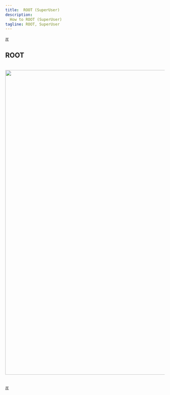 ```yaml
---
title:  ROOT (SuperUser)
description:
  How to ROOT (SuperUser)
tagline: ROOT, SuperUser
---
```


[&#x213C;](#idxXXX)<br id="idx00">

## ROOT

<br>
<img src="{{ site.baseurl }}/assets/images/dospA-23.jpg" style="width:960px;">
<br><br>

[&#x213C;](#)<br id="idxXXX">

